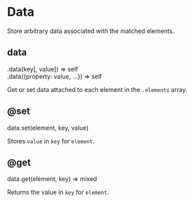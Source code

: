 Data
==================

Store arbitrary data associated with the matched elements.

data
------------------
<div class="api">
    .data(key[, value]) <span>⇒ self</span><br>
    .data({property: value, ...}) <span>⇒ self</span><br>
</div>

Get or set data attached to each element in the `.elements` array.

@set
------------------
<div class="api">
    data.set(element, key, value)
</div>

Stores `value` in `key` for `element`.


@get
------------------
<div class="api">
    data.get(element, key) <span>⇒ mixed</span>
</div>

Returns the value in `key` for `element`.